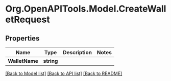 # Org.OpenAPITools.Model.CreateWalletRequest

## Properties

Name | Type | Description | Notes
------------ | ------------- | ------------- | -------------
**WalletName** | **string** |  | 

[[Back to Model list]](../../README.md#documentation-for-models) [[Back to API list]](../../README.md#documentation-for-api-endpoints) [[Back to README]](../../README.md)

